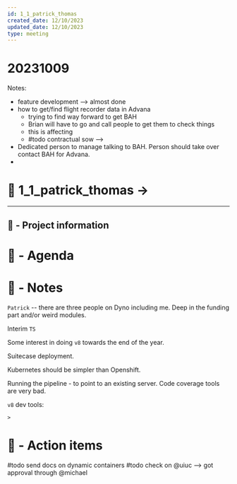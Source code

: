 ```yaml
---
id: 1_1_patrick_thomas
created_date: 12/10/2023
updated_date: 12/10/2023
type: meeting
---
```

# 20231009

Notes: 

- feature development --> almost done
- how to get/find flight recorder data in Advana
	- trying to find way forward to get BAH 
	- Brian will have to go and call people to get them to check things
	- this is affecting
	- #todo contractual sow --> 
- Dedicated person to manage talking to BAH. Person should take over contact BAH for Advana. 
- 

# 🚀  1_1_patrick_thomas -> 



---
## 📢 - Project information


# 📅 - Agenda


# 📝 - Notes

`Patrick` -- there are three people on Dyno including me. Deep in the funding part and/or weird modules. 

Interim `TS` 

Some interest in doing `v8` towards the end of the year. 

Suitecase deployment. 

Kubernetes should be simpler than Openshift. 

Running the pipeline - to point to an existing server. Code coverage tools are very bad. 


`v8` dev tools: 

	> 

# 💠 - Action items

#todo send docs on dynamic containers
#todo check on @uiuc --> got approval through @michael 
